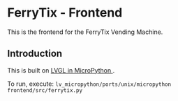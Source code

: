 # FerryTix - Frontend

This is the frontend for the FerryTix Vending Machine.

## Introduction

This is built on [ LVGL in MicroPython ](https://github.com/lvgl/lv_micropython).

To run, execute: `lv_micropython/ports/unix/micropython frontend/src/ferrytix.py`
